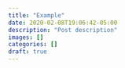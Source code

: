 ```yaml
---
title: "Example"
date: 2020-02-08T19:06:42-05:00
description: "Post description"
images: []
categories: []
draft: true
---
```

